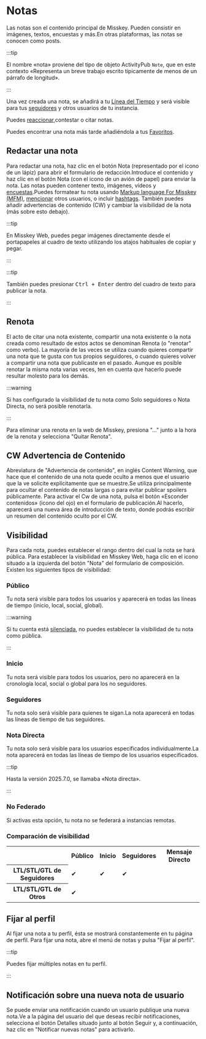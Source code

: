 # Notas

Las notas son el contenido principal de Misskey. Pueden consistir en imágenes, textos, encuestas y más.En otras plataformas, las notas se conocen como posts.

:::tip

El nombre «nota» proviene del tipo de objeto ActivityPub `Note`, que en este contexto «Representa un breve trabajo escrito típicamente de menos de un párrafo de longitud».

:::

Una vez creada una nota, se añadirá a tu [Línea del Tiempo](./timeline) y será visible para tus [seguidores](./follow) y otros usuarios de tu instancia.

Puedes [reaccionar](./reaction),contestar o citar notas.

Puedes encontrar una nota más tarde añadiéndola a tus [Favoritos](./favorite).

## Redactar una nota

Para redactar una nota, haz clic en el botón Nota (representado por el icono de un lápiz) para abrir el formulario de redacción.Introduce el contenido y haz clic en el botón Nota (con el icono de un avión de papel) para enviar la nota. Las notas pueden contener texto, imágenes, vídeos y [encuestas](./poll).Puedes formatear tu nota usando [Markup language For Misskey (MFM)](./mfm), [mencionar](./mention) otros usuarios, o incluir [hashtags](./hashtag). También puedes añadir advertencias de contenido (CW) y cambiar la visibilidad de la nota (más sobre esto debajo).

:::tip

En Misskey Web, puedes pegar imágenes directamente desde el portapapeles al cuadro de texto utilizando los atajos habituales de copiar y pegar.

:::

:::tip

También puedes presionar <kbd class="key">Ctrl + Enter</kbd> dentro del cuadro de texto para publicar la nota.

:::

## Renota

El acto de citar una nota existente, compartir una nota existente o la nota creada como resultado de estos actos se denominan Renota (o "renotar" como verbo).
La mayoría de las veces se utiliza cuando quieres compartir una nota que te gusta con tus propios seguidores, o cuando quieres volver a compartir una nota que publicaste en el pasado.
Aunque es posible renotar la misma nota varias veces, ten en cuenta que hacerlo puede resultar molesto para los demás.

:::warning

Si has configurado la visibilidad de tu nota como Solo seguidores o Nota Directa, no será posible renotarla.

:::

Para eliminar una renota en la web de Misskey, presiona "..." junto a la hora de la renota y selecciona "Quitar Renota".

## CW Advertencia de Contenido

Abreviatura de "Advertencia de contenido", en inglés Content Warning, que hace que el contenido de una nota quede oculto a menos que el usuario que la ve solicite explícitamente que se muestre.Se utiliza principalmente para ocultar el contenido de notas largas o para evitar publicar spoilers públicamente.
Para activar el Cw de una nota, pulsa el botón «Esconder contenidos» (icono del ojo) en el formulario de publicación.Al hacerlo, aparecerá una nueva área de introducción de texto, donde podrás escribir un resumen del contenido oculto por el CW.

## Visibilidad

Para cada nota, puedes establecer el rango dentro del cual la nota se hará pública.
Para establecer la visibilidad en Misskey Web, haga clic en el icono situado a la izquierda del botón "Nota" del formulario de composición.
Existen los siguientes tipos de visibilidad:

### Público

Tu nota será visible para todos los usuarios y aparecerá en todas las líneas de tiempo (inicio, local, social, global).

:::warning

Si tu cuenta está [silenciada](./silence), no puedes establecer la visibilidad de tu nota como pública.

:::

### Inicio

Tu nota será visible para todos los usuarios, pero no aparecerá en la cronología local, social o global para los no seguidores.

### Seguidores

Tu nota solo será visible para quienes te sigan.La nota aparecerá en todas las líneas de tiempo de tus seguidores.

### Nota Directa

Tu nota solo será visible para los usuarios especificados individualmente.La nota aparecerá en todas las líneas de tiempo de los usuarios especificados.

:::tip

Hasta la versión 2025.7.0, se llamaba «Nota directa».

:::

### No Federado

Si activas esta opción, tu nota no se federará a instancias remotas.

### Comparación de visibilidad

<table>
	<tbody><tr><th></th><th>Público</th><th>Inicio</th><th>Seguidores</th><th>Mensaje Directo</th></tr>
	<tr><th>LTL/STL/GTL de Seguidores</th><td>✔</td><td>✔</td><td>✔</td><td></td></tr>
	<tr><th>LTL/STL/GTL de Otros</th><td>✔</td><td></td><td></td><td></td></tr>
</tbody></table>

## Fijar al perfil

Al fijar una nota a tu perfil, ésta se mostrará constantemente en tu página de perfil.
Para fijar una nota, abre el menú de notas y pulsa "Fijar al perfil".

:::tip

Puedes fijar múltiples notas en tu perfil.

:::

## Notificación sobre una nueva nota de usuario

Se puede enviar una notificación cuando un usuario publique una nueva nota.Ve a la página del usuario del que deseas recibir notificaciones, selecciona el botón Detalles situado junto al botón Seguir y, a continuación, haz clic en "Notificar nuevas notas" para activarlo.
